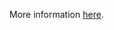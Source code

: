 More information [here](https://docs.prismacloud.io/en/enterprise-edition/policy-reference/aws-policies/aws-general-policies/ensure-that-only-encrypted-ebs-volumes-are-attached-to-ec2-instances).
